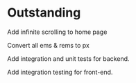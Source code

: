 # Outstanding

Add infinite scrolling to home page

Convert all ems & rems to px

Add integration and unit tests for backend.

Add integration testing for front-end.
